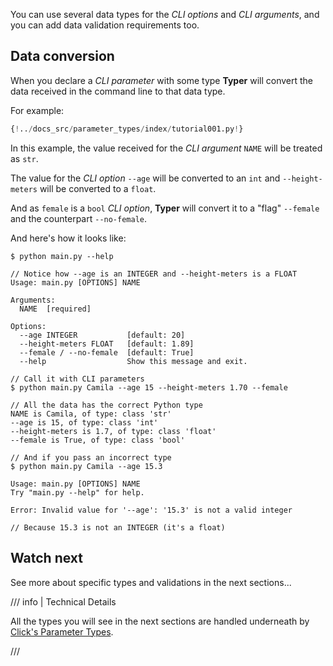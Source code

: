 You can use several data types for the *CLI options* and *CLI arguments*, and you can add data validation requirements too.

## Data conversion

When you declare a *CLI parameter* with some type **Typer** will convert the data received in the command line to that data type.

For example:

```Python hl_lines="4"
{!../docs_src/parameter_types/index/tutorial001.py!}
```

In this example, the value received for the *CLI argument* `NAME` will be treated as `str`.

The value for the *CLI option* `--age` will be converted to an `int` and `--height-meters` will be converted to a `float`.

And as `female` is a `bool` *CLI option*, **Typer** will convert it to a "flag" `--female` and the counterpart `--no-female`.

And here's how it looks like:

<div class="termy">

```console
$ python main.py --help

// Notice how --age is an INTEGER and --height-meters is a FLOAT
Usage: main.py [OPTIONS] NAME

Arguments:
  NAME  [required]

Options:
  --age INTEGER           [default: 20]
  --height-meters FLOAT   [default: 1.89]
  --female / --no-female  [default: True]
  --help                  Show this message and exit.

// Call it with CLI parameters
$ python main.py Camila --age 15 --height-meters 1.70 --female

// All the data has the correct Python type
NAME is Camila, of type: class 'str'
--age is 15, of type: class 'int'
--height-meters is 1.7, of type: class 'float'
--female is True, of type: class 'bool'

// And if you pass an incorrect type
$ python main.py Camila --age 15.3

Usage: main.py [OPTIONS] NAME
Try "main.py --help" for help.

Error: Invalid value for '--age': '15.3' is not a valid integer

// Because 15.3 is not an INTEGER (it's a float)
```

</div>

## Watch next

See more about specific types and validations in the next sections...


/// info | Technical Details

All the types you will see in the next sections are handled underneath by <a href="https://click.palletsprojects.com/en/7.x/parameters/#parameter-types" class="external-link" target="_blank">Click's Parameter Types</a>.

///
